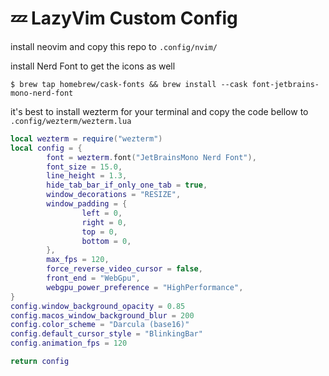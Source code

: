 # 💤 LazyVim Custom Config

install neovim and copy this repo to `.config/nvim/`

install Nerd Font to get the icons as well <br>

```
$ brew tap homebrew/cask-fonts && brew install --cask font-jetbrains-mono-nerd-font
```

it's best to install wezterm for your terminal and copy the code bellow to `.config/wezterm/wezterm.lua`

```Lua
local wezterm = require("wezterm")
local config = {
        font = wezterm.font("JetBrainsMono Nerd Font"),
        font_size = 15.0,
        line_height = 1.3,
        hide_tab_bar_if_only_one_tab = true,
        window_decorations = "RESIZE",
        window_padding = {
                left = 0,
                right = 0,
                top = 0,
                bottom = 0,
        },
        max_fps = 120,
        force_reverse_video_cursor = false,
        front_end = "WebGpu",
        webgpu_power_preference = "HighPerformance",
}
config.window_background_opacity = 0.85
config.macos_window_background_blur = 200
config.color_scheme = "Darcula (base16)"
config.default_cursor_style = "BlinkingBar"
config.animation_fps = 120

return config
```
